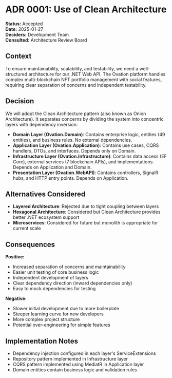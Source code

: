 # ADR 0001: Use of Clean Architecture

**Status:** Accepted  
**Date:** 2025-01-27  
**Deciders:** Development Team  
**Consulted:** Architecture Review Board  

## Context  
To ensure maintainability, scalability, and testability, we need a well-structured architecture for our .NET Web API. The Ovation platform handles complex multi-blockchain NFT portfolio management with social features, requiring clear separation of concerns and independent testability.

## Decision  
We will adopt the Clean Architecture pattern (also known as Onion Architecture). It separates concerns by dividing the system into concentric layers with dependency inversion:

- **Domain Layer (Ovation.Domain)**: Contains enterprise logic, entities (49 entities), and business rules. No external dependencies.
- **Application Layer (Ovation.Application)**: Contains use cases, CQRS handlers, DTOs, and interfaces. Depends only on Domain.
- **Infrastructure Layer (Ovation.Infrastructure)**: Contains data access (EF Core), external services (7 blockchain APIs), and implementations. Depends on Application and Domain.
- **Presentation Layer (Ovation.WebAPI)**: Contains controllers, SignalR hubs, and HTTP entry points. Depends on Application.

## Alternatives Considered  
- **Layered Architecture**: Rejected due to tight coupling between layers
- **Hexagonal Architecture**: Considered but Clean Architecture provides better .NET ecosystem support
- **Microservices**: Considered for future but monolith is appropriate for current scale

## Consequences  
**Positive:**
- Increased separation of concerns and maintainability
- Easier unit testing of core business logic
- Independent development of layers
- Clear dependency direction (inward dependencies only)
- Easy to mock dependencies for testing

**Negative:**
- Slower initial development due to more boilerplate
- Steeper learning curve for new developers
- More complex project structure
- Potential over-engineering for simple features

## Implementation Notes  
- Dependency injection configured in each layer's ServiceExtensions
- Repository pattern implemented in Infrastructure layer
- CQRS pattern implemented using MediatR in Application layer
- Domain entities contain business logic and validation rules
